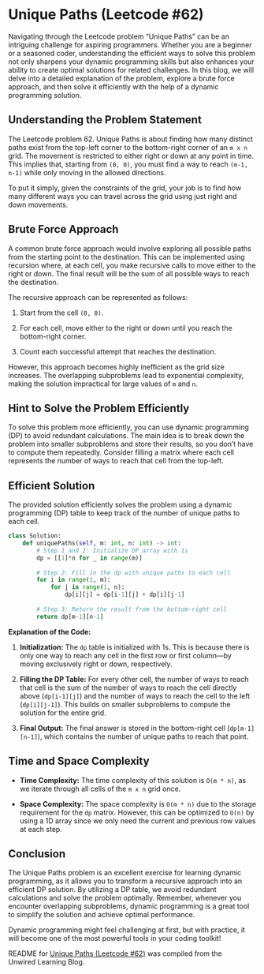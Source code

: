 # Unique Paths (Leetcode #62)

Navigating through the Leetcode problem “Unique Paths” can be an intriguing challenge for aspiring programmers. Whether you are a beginner or a seasoned coder, understanding the efficient ways to solve this problem not only sharpens your dynamic programming skills but also enhances your ability to create optimal solutions for related challenges. In this blog, we will delve into a detailed explanation of the problem, explore a brute force approach, and then solve it efficiently with the help of a dynamic programming solution.

## Understanding the Problem Statement

The Leetcode problem 62. Unique Paths is about finding how many distinct paths exist from the top-left corner to the bottom-right corner of an `m x n` grid. The movement is restricted to either right or down at any point in time. This implies that, starting from `(0, 0)`, you must find a way to reach `(m-1, n-1)` while only moving in the allowed directions.

To put it simply, given the constraints of the grid, your job is to find how many different ways you can travel across the grid using just right and down movements.

## Brute Force Approach

A common brute force approach would involve exploring all possible paths from the starting point to the destination. This can be implemented using recursion where, at each cell, you make recursive calls to move either to the right or down. The final result will be the sum of all possible ways to reach the destination.

The recursive approach can be represented as follows:

1. Start from the cell `(0, 0)`.
    
2. For each cell, move either to the right or down until you reach the bottom-right corner.
    
3. Count each successful attempt that reaches the destination.
    

However, this approach becomes highly inefficient as the grid size increases. The overlapping subproblems lead to exponential complexity, making the solution impractical for large values of `m` and `n`.

## Hint to Solve the Problem Efficiently

To solve this problem more efficiently, you can use dynamic programming (DP) to avoid redundant calculations. The main idea is to break down the problem into smaller subproblems and store their results, so you don’t have to compute them repeatedly. Consider filling a matrix where each cell represents the number of ways to reach that cell from the top-left.

## Efficient Solution

The provided solution efficiently solves the problem using a dynamic programming (DP) table to keep track of the number of unique paths to each cell.

```python
class Solution:
    def uniquePaths(self, m: int, n: int) -> int:
        # Step 1 and 2: Initialize DP array with 1s
        dp = [[1]*n for _ in range(m)]  
    
        # Step 2: Fill in the dp with unique paths to each cell
        for i in range(1, m):          
            for j in range(1, n):
                dp[i][j] = dp[i-1][j] + dp[i][j-1]
        
        # Step 3: Return the result from the bottom-right cell
        return dp[m-1][n-1]
```

**Explanation of the Code:**

1. **Initialization:** The `dp` table is initialized with 1s. This is because there is only one way to reach any cell in the first row or first column—by moving exclusively right or down, respectively.
    
2. **Filling the DP Table:** For every other cell, the number of ways to reach that cell is the sum of the number of ways to reach the cell directly above (`dp[i-1][j]`) and the number of ways to reach the cell to the left (`dp[i][j-1]`). This builds on smaller subproblems to compute the solution for the entire grid.
    
3. **Final Output:** The final answer is stored in the bottom-right cell (`dp[m-1][n-1]`), which contains the number of unique paths to reach that point.
    

## Time and Space Complexity

* **Time Complexity:** The time complexity of this solution is `O(m * n)`, as we iterate through all cells of the `m x n` grid once.
    
* **Space Complexity:** The space complexity is `O(m * n)` due to the storage requirement for the `dp` matrix. However, this can be optimized to `O(n)` by using a 1D array since we only need the current and previous row values at each step.
    

## Conclusion

The Unique Paths problem is an excellent exercise for learning dynamic programming, as it allows you to transform a recursive approach into an efficient DP solution. By utilizing a DP table, we avoid redundant calculations and solve the problem optimally. Remember, whenever you encounter overlapping subproblems, dynamic programming is a great tool to simplify the solution and achieve optimal performance.

Dynamic programming might feel challenging at first, but with practice, it will become one of the most powerful tools in your coding toolkit!

README for [Unique Paths (Leetcode #62)](https://blog.unwiredlearning.com/unique-paths) was compiled from the Unwired Learning Blog.